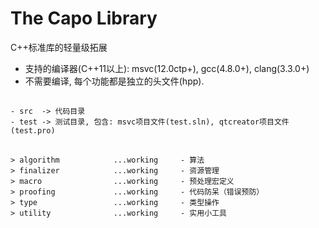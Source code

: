 #  The Capo Library

C++标准库的轻量级拓展

* 支持的编译器(C++11以上): msvc(12.0ctp+), gcc(4.8.0+), clang(3.3.0+)
* 不需要编译, 每个功能都是独立的头文件(hpp).

##

    - src  -> 代码目录
    - test -> 测试目录, 包含: msvc项目文件(test.sln), qtcreator项目文件(test.pro)

##

    > algorithm            ...working     - 算法
    > finalizer            ...working     - 资源管理
    > macro                ...working     - 预处理宏定义
    > proofing             ...working     - 代码防呆（错误预防）
    > type                 ...working     - 类型操作
    > utility              ...working     - 实用小工具